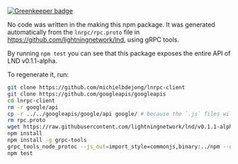 
[![Greenkeeper badge](https://badges.greenkeeper.io/michielbdejong/lnrpc-client.svg)](https://greenkeeper.io/)

No code was written in the making this npm package.
It was generated automatically from the `lnrpc/rpc.proto` file in https://github.com/lightningnetwork/lnd, using gRPC tools.

By running `npm test` you can see that this package exposes the entire API of LND v0.1.1-alpha.

To regenerate it, run:

```sh
git clone https://github.com/michielbdejong/lnrpc-client
git clone https://github.com/googleapis/googleapis
cd lnrpc-client
rm -r google/api
cp -r ../../googleapis/google/api google/ # because the `.js` files will be generated next to the `.proto` files
rm rpc.proto
wget https://raw.githubusercontent.com/lightningnetwork/lnd/v0.1.1-alpha/lnrpc/rpc.proto # use wget instead of git clone as long as this is just one file
npm install
npm install -g grpc-tools
grpc_tools_node_protoc --js_out=import_style=commonjs,binary:../npm --grpc_out=../npm --plugin=protoc-gen-grpc=`which grpc_tools_node_protoc_plugin` rpc.proto
npm test
```
